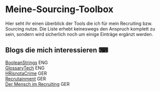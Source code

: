 # Meine-Sourcing-Toolbox


Hier seht ihr einen überblick der Tools die ich für mein Recruiting bzw. Sourcing nutze. Die Liste erhebt keineswegs den Anspruch komplett
zu sein, sondern wird sicherlich noch um einige Einträge ergänzt werden. 




<h2>Blogs die mich interessieren ⌨</h2> 

[BooleanStrings](http://booleanstrings.com/) ENG <br>
[GlossaryTech](https://blog.glossarytech.com/) ENG <br>
[HRisnotaCrime](https://hrisnotacrime.com/) GER <br>
[Recrutainment](https://blog.recrutainment.de/) GER <br>
[Der Mensch im Recruiting](https://www.hzaborowski.de/blog/) GER <br>


